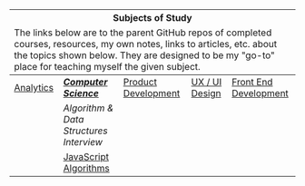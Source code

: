 <table>
	<thead>
		<tr>
			<th colspan="5" style="text-align: center;"><strong>Subjects of Study</strong></th>
		</tr>
		<tr>
			<td colspan="5">The links below are to the parent GitHub repos of completed courses, resources, my own notes, links to articles, etc. about the topics shown below. They are designed to be my "go-to" place for teaching myself the given subject.</td>
		</tr>
	</thead>
	<tbody>
		<tr>
			<td><a href="https://github.com/coolinmc6/analytics">Analytics</a></td>
			<td><a href="https://github.com/coolinmc6/CS-concepts"><strong><em>Computer Science</em></strong></a></td>
			<td><a href="https://github.com/coolinmc6/design-ux-ui#product-design--development">Product Development</a></td>
			<td><a href="https://github.com/coolinmc6/design-ux-ui">UX / UI Design</a></td>
			<td><a href="https://github.com/coolinmc6/front-end-dev">Front End Development</a></td>
		</tr>
		<tr>
			<td></td>
			<td><em>Algorithm & Data Structures Interview</em></td>
			<td></td>
			<td></td>
			<td></td>
		</tr>
		<tr>
			<td></td>
			<td><a href="https://github.com/coolinmc6/CS-concepts/blob/master/javascript-algorithms.md">JavaScript Algorithms</a></td>
			<td></td>
			<td></td>
			<td></td>
		</tr>		
	</tbody>
</table>